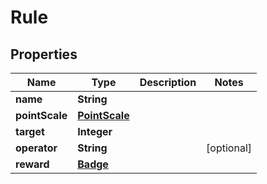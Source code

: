 # Rule

## Properties
Name | Type | Description | Notes
------------ | ------------- | ------------- | -------------
**name** | **String** |  | 
**pointScale** | [**PointScale**](PointScale.md) |  | 
**target** | **Integer** |  | 
**operator** | **String** |  |  [optional]
**reward** | [**Badge**](Badge.md) |  | 
